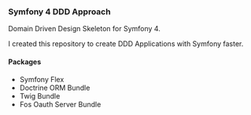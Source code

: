 ### Symfony 4 DDD Approach

Domain Driven Design Skeleton for Symfony 4.

I created this repository to create DDD Applications with Symfony faster.

#### Packages
- Symfony Flex
- Doctrine ORM Bundle
- Twig Bundle
- Fos Oauth Server Bundle


